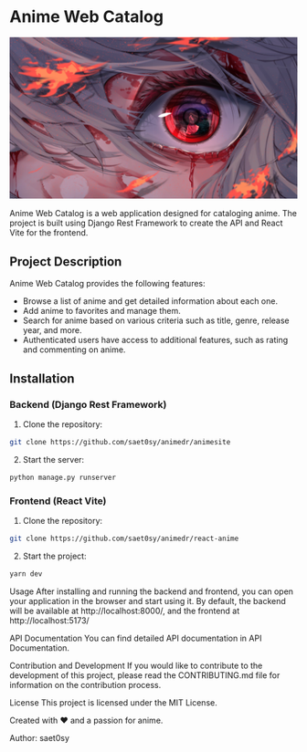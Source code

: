 # Anime Web Catalog

![Project Logo](https://raw.githubusercontent.com/saet0sy/animedrf/main/animesite/images/logo.jpg)

Anime Web Catalog is a web application designed for cataloging anime. The project is built using Django Rest Framework to create the API and React Vite for the frontend.

## Project Description

Anime Web Catalog provides the following features:

- Browse a list of anime and get detailed information about each one.
- Add anime to favorites and manage them.
- Search for anime based on various criteria such as title, genre, release year, and more.
- Authenticated users have access to additional features, such as rating and commenting on anime.

## Installation

### Backend (Django Rest Framework)

1. Clone the repository:

```bash
git clone https://github.com/saet0sy/animedr/animesite
```
2. Start the server:

```bash
python manage.py runserver
```

### Frontend (React Vite)

1. Clone the repository:

```bash
git clone https://github.com/saet0sy/animedr/react-anime
```
2. Start the project:

```bash
yarn dev
```

Usage
After installing and running the backend and frontend, you can open your application in the browser and start using it. By default, the backend will be available at http://localhost:8000/, and the frontend at http://localhost:5173/

API Documentation
You can find detailed API documentation in API Documentation.

Contribution and Development
If you would like to contribute to the development of this project, please read the CONTRIBUTING.md file for information on the contribution process.

License
This project is licensed under the MIT License.

Created with ❤️ and a passion for anime.

Author: saet0sy
